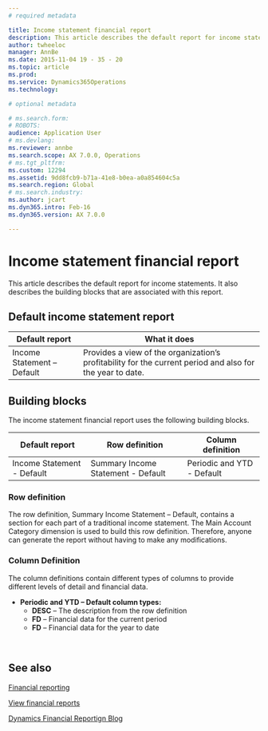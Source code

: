```yaml
---
# required metadata

title: Income statement financial report
description: This article describes the default report for income statements. It also describes the building blocks that are associated with this report. 
author: twheeloc
manager: AnnBe
ms.date: 2015-11-04 19 - 35 - 20
ms.topic: article
ms.prod: 
ms.service: Dynamics365Operations
ms.technology: 

# optional metadata

# ms.search.form: 
# ROBOTS: 
audience: Application User
# ms.devlang: 
ms.reviewer: annbe
ms.search.scope: AX 7.0.0, Operations
# ms.tgt_pltfrm: 
ms.custom: 12294
ms.assetid: 9dd8fcb9-b71a-41e8-b0ea-a0a854604c5a
ms.search.region: Global
# ms.search.industry: 
ms.author: jcart
ms.dyn365.intro: Feb-16
ms.dyn365.version: AX 7.0.0

---
```


# Income statement financial report

This article describes the default report for income statements. It also describes the building blocks that are associated with this report. 

Default income statement report
-------------------------------

| Default report             | What it does                                                                                              |
|----------------------------|-----------------------------------------------------------------------------------------------------------|
| Income Statement – Default | Provides a view of the organization’s profitability for the current period and also for the year to date. |

## Building blocks
The income statement financial report uses the following building blocks.

| Default report             | Row definition                     | Column definition          |
|----------------------------|------------------------------------|----------------------------|
| Income Statement - Default | Summary Income Statement - Default | Periodic and YTD - Default |

### Row definition

The row definition, Summary Income Statement – Default, contains a section for each part of a traditional income statement. The Main Account Category dimension is used to build this row definition. Therefore, anyone can generate the report without having to make any modifications.

### Column Definition

The column definitions contain different types of columns to provide different levels of detail and financial data.

-   **Periodic and YTD – Default column types:**
    -   **DESC** – The description from the row definition
    -   **FD** – Financial data for the current period
    -   **FD** – Financial data for the year to date

 

See also
--------

[Financial reporting](financial-reporting-getting-started.md)

[View financial reports](view-financial-reports.md)

[Dynamics Financial Reportign Blog](http://blogs.msdn.com/b/dynamics_financial_reporting/)

